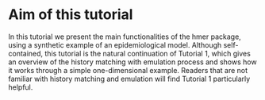# Aim of this tutorial

In this tutorial we present the main functionalities of the hmer package, using a synthetic example of an epidemiological model. Although self-contained, this tutorial is the natural continuation of Tutorial 1, which gives an overview of the history matching with emulation process and shows how it works through a simple one-dimensional example. Readers that are not familiar with history matching and emulation will find Tutorial 1 particularly helpful.

